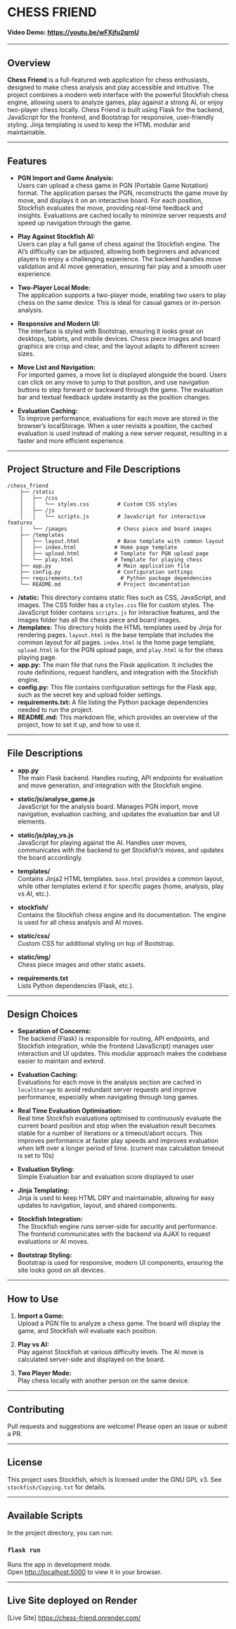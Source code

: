 # CHESS FRIEND

#### Video Demo: https://youtu.be/wFXjfu2qrnU 

---

## Overview

**Chess Friend** is a full-featured web application for chess enthusiasts, designed to make chess analysis and play accessible and intuitive. The project combines a modern web interface with the powerful Stockfish chess engine, allowing users to analyze games, play against a strong AI, or enjoy two-player chess locally. Chess Friend is built using Flask for the backend, JavaScript for the frontend, and Bootstrap for responsive, user-friendly styling. Jinja templating is used to keep the HTML modular and maintainable.

---

## Features

- **PGN Import and Game Analysis:**  
  Users can upload a chess game in PGN (Portable Game Notation) format. The application parses the PGN, reconstructs the game move by move, and displays it on an interactive board. For each position, Stockfish evaluates the move, providing real-time feedback and insights. Evaluations are cached locally to minimize server requests and speed up navigation through the game.

- **Play Against Stockfish AI:**  
  Users can play a full game of chess against the Stockfish engine. The AI’s difficulty can be adjusted, allowing both beginners and advanced players to enjoy a challenging experience. The backend handles move validation and AI move generation, ensuring fair play and a smooth user experience.

- **Two-Player Local Mode:**  
  The application supports a two-player mode, enabling two users to play chess on the same device. This is ideal for casual games or in-person analysis.

- **Responsive and Modern UI:**  
  The interface is styled with Bootstrap, ensuring it looks great on desktops, tablets, and mobile devices. Chess piece images and board graphics are crisp and clear, and the layout adapts to different screen sizes.

- **Move List and Navigation:**  
  For imported games, a move list is displayed alongside the board. Users can click on any move to jump to that position, and use navigation buttons to step forward or backward through the game. The evaluation bar and textual feedback update instantly as the position changes.

- **Evaluation Caching:**  
  To improve performance, evaluations for each move are stored in the browser’s localStorage. When a user revisits a position, the cached evaluation is used instead of making a new server request, resulting in a faster and more efficient experience.

---

## Project Structure and File Descriptions

```
/chess_friend
    ├── /static
    │   ├── /css
    │   │   └── styles.css         # Custom CSS styles
    │   ├── /js
    │   │   └── scripts.js         # JavaScript for interactive features
    │   └── /images                # Chess piece and board images
    ├── /templates
    │   ├── layout.html            # Base template with common layout
    │   ├── index.html            # Home page template
    │   ├── upload.html           # Template for PGN upload page
    │   └── play.html             # Template for playing chess
    ├── app.py                     # Main application file
    ├── config.py                  # Configuration settings
    ├── requirements.txt            # Python package dependencies
    └── README.md                  # Project documentation
```

- **/static:** This directory contains static files such as CSS, JavaScript, and images. The CSS folder has a `styles.css` file for custom styles. The JavaScript folder contains `scripts.js` for interactive features, and the images folder has all the chess piece and board images.
- **/templates:** This directory holds the HTML templates used by Jinja for rendering pages. `layout.html` is the base template that includes the common layout for all pages. `index.html` is the home page template, `upload.html` is for the PGN upload page, and `play.html` is for the chess playing page.
- **app.py:** The main file that runs the Flask application. It includes the route definitions, request handlers, and integration with the Stockfish engine.
- **config.py:** This file contains configuration settings for the Flask app, such as the secret key and upload folder settings.
- **requirements.txt:** A file listing the Python package dependencies needed to run the project.
- **README.md:** This markdown file, which provides an overview of the project, how to set it up, and how to use it.


---

## File Descriptions

- **app.py**  
  The main Flask backend. Handles routing, API endpoints for evaluation and move generation, and integration with the Stockfish engine.

- **static/js/analyse_game.js**  
  JavaScript for the analysis board. Manages PGN import, move navigation, evaluation caching, and updates the evaluation bar and UI elements.

- **static/js/play_vs.js**  
  JavaScript for playing against the AI. Handles user moves, communicates with the backend to get Stockfish’s moves, and updates the board accordingly.

- **templates/**  
  Contains Jinja2 HTML templates. `base.html` provides a common layout, while other templates extend it for specific pages (home, analysis, play vs AI, etc.).

- **stockfish/**  
  Contains the Stockfish chess engine and its documentation. The engine is used for all chess analysis and AI moves.

- **static/css/**  
  Custom CSS for additional styling on top of Bootstrap.

- **static/img/**  
  Chess piece images and other static assets.

- **requirements.txt**  
  Lists Python dependencies (Flask, etc.).

---

## Design Choices

- **Separation of Concerns:**  
  The backend (Flask) is responsible for routing, API endpoints, and Stockfish integration, while the frontend (JavaScript) manages user interaction and UI updates. This modular approach makes the codebase easier to maintain and extend.

- **Evaluation Caching:**  
  Evaluations for each move in the analysis section are cached in `localStorage` to avoid redundant server requests and improve performance, especially when navigating through long games.

- **Real Time Evaluation Optimisation:**  
  Real time Stockfish evaluations optimised to continuously evaluate the current board position and stop when the evaluation result becomes stable for a number of iterations or a timeout/abort occurs. This improves performance at faster play speeds and improves evaluation when left over a longer period of time. (current max calculation timeout is set to 10s)

- **Evaluation Styling:**  
  Simple Evaluation bar and evaluation score displayed to user
 
- **Jinja Templating:**  
  Jinja is used to keep HTML DRY and maintainable, allowing for easy updates to navigation, layout, and shared components.

- **Stockfish Integration:**  
  The Stockfish engine runs server-side for security and performance. The frontend communicates with the backend via AJAX to request evaluations or AI moves.

- **Bootstrap Styling:**  
  Bootstrap is used for responsive, modern UI components, ensuring the site looks good on all devices.

---

## How to Use

1. **Import a Game:**  
   Upload a PGN file to analyze a chess game. The board will display the game, and Stockfish will evaluate each position.

2. **Play vs AI:**  
   Play against Stockfish at various difficulty levels. The AI move is calculated server-side and displayed on the board.

3. **Two Player Mode:**  
   Play chess locally with another person on the same device.

---

## Contributing

Pull requests and suggestions are welcome! Please open an issue or submit a PR.

---

## License

This project uses Stockfish, which is licensed under the GNU GPL v3. See `stockfish/Copying.txt` for details.

---

## Available Scripts

In the project directory, you can run:    

### `flask run` 

Runs the app in development mode.  
Open [http://localhost:5000](http://localhost:5000) to view it in your browser.

---

## Live Site deployed on Render
[Live Site] https://chess-friend.onrender.com/